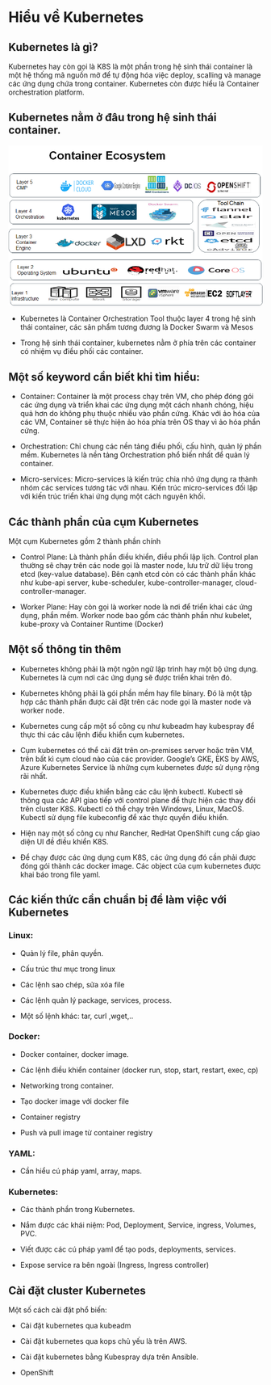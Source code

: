 # Hiểu về Kubernetes

## Kubernetes là gì?

Kubernetes hay còn gọi là K8S là một phần trong hệ sinh thái container là một hệ thống mã nguồn mở để tự động hóa việc deploy, scalling và manage các ứng dụng chứa trong container. Kubernetes còn được hiểu là Container orchestration platform.

## Kubernetes nằm ở đâu trong hệ sinh thái container.

<img src="https://github.com/trimq/ghichep-Kubernetes/blob/master/images/Container%20Ecosystem.png">

- Kubernetes là Container Orchestration Tool thuộc layer 4 trong hệ sinh thái container, các sản phẩm tương đương là Docker Swarm và Mesos

- Trong hệ sinh thái container, kubernetes nằm ở phía trên các container có nhiệm vụ điều phối các container.


## Một số keyword cần biết khi tìm hiểu:

- Container: Container là một process chạy trên VM, cho phép đóng gói các ứng dụng và triển khai các ứng dụng một cách nhanh chóng, hiệu quả hơn do không phụ thuộc nhiều vào phần cứng. Khác với ảo hóa của các VM, Container sẽ thực hiện ảo hóa phía trên OS thay vì ảo hóa phần cứng.

- Orchestration: Chỉ chung các nền tảng điều phối, cấu hình, quản lý phần mềm. Kubernetes là nền tảng Orchestration phổ biến nhất để quản lý container.

- Micro-services: Micro-services là kiến trúc chia nhỏ ứng dụng ra thành nhóm các services tương tác với nhau. Kiến trúc micro-services đối lập với kiến trúc triển khai ứng dụng một cách nguyên khối.

## Các thành phần của cụm Kubernetes

Một cụm Kubernetes gồm 2 thành phần chính

- Control Plane: Là thành phần điều khiển, điều phối lập lịch. Control plan thường sẽ chạy trên các node gọi là master node, lưu trữ dữ liệu trong etcd (key-value database). Bên cạnh etcd còn có các thành phần khác như kube-api server, kube-scheduler, kube-controller-manager, cloud-controller-manager.

- Worker Plane: Hay còn gọi là worker node là nơi để triển khai các ứng dụng, phần mềm. Worker node bao gồm các thành phần như kubelet, kube-proxy và Container Runtime (Docker)


## Một số thông tin thêm

- Kubernetes không phải là một ngôn ngữ lập trình hay một bộ ứng dụng. Kubernetes là cụm nơi các ứng dụng sẽ được triển khai trên đó.

- Kubernetes không phải là gói phần mềm hay file binary. Đó là một tập hợp các thành phần được cài đặt trên các node gọi là master node và worker node.

- Kubernetes cung cấp một số công cụ như kubeadm hay kubespray để thực thi các câu lệnh điều khiển cụm kubernetes.

- Cụm kubernetes có thể cài đặt trên on-premises server hoặc trên VM, trên bất kì cụm cloud nào của các provider. Google’s GKE, EKS by AWS, Azure Kubernetes Service là những cụm kubernetes được sử dụng rộng rãi nhất.

- Kubernetes được điều khiển bằng các câu lệnh kubectl. Kubectl sẽ thông qua các API giao tiếp với control plane để thực hiện các thay đổi trên cluster K8S. Kubectl có thể chạy trên Windows, Linux, MacOS. Kubectl sử dụng file kubeconfig để xác thực quyền điều khiển.

- Hiện nay một số công cụ như Rancher, RedHat OpenShift cung cấp giao diện UI đề điều khiển K8S.

- Để chạy được các ứng dụng cụm K8S, các ứng dụng đó cần phải được đóng gói thành các docker image. Các object của cụm kubernetes được khai báo trong file yaml.


## Các kiến thức cần chuẩn bị để làm việc với Kubernetes

### Linux:

- Quản lý file, phân quyền.

- Cấu trúc thư mục trong linux

- Các lệnh sao chép, sửa xóa file

- Các lệnh quản lý package, services, process.

- Một số lệnh khác: tar, curl ,wget,..


### Docker:

- Docker container, docker image.

- Các lệnh điều khiển container (docker run, stop, start, restart, exec, cp)

- Networking trong container.

- Tạo docker image với docker file

- Container registry

- Push và pull image từ container registry

### YAML: 

- Cần hiểu cú pháp yaml, array, maps.

### Kubernetes:

- Các thành phần trong Kubernetes.

- Nắm được các khái niệm: Pod, Deployment, Service, ingress, Volumes, PVC.

- Viết được các cú pháp yaml để tạo pods, deployments, services.

- Expose service ra bên ngoài (Ingress, Ingress controller)


## Cài đặt cluster Kubernetes

Một số cách cài đặt phổ biến:

- Cài đặt kubernetes qua kubeadm

- Cài đặt kubernetes qua kops chủ yếu là trên AWS.

- Cài đặt kubernetes bằng Kubespray dựa trên Ansible.

- OpenShift 





















